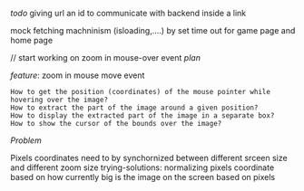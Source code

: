 _todo_
giving url an id to communicate with backend inside a link

<!-- implementing count up clock component from front end -->

mock fetching machninism (isloading,....) by set time out for game page and home page

//
start working on zoom in mouse-over event
_plan_

_feature_:
zoom in mouse move event

    How to get the position (coordinates) of the mouse pointer while hovering over the image?
    How to extract the part of the image around a given position?
    How to display the extracted part of the image in a separate box?
    How to show the cursor of the bounds over the image?

_Problem_

Pixels coordinates need to by synchornized between different srceen size and different zoom size
trying-solutions: normalizing pixels coordinate based on how currently big is the image on the screen based on pixels
